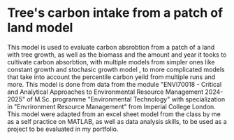 # **Tree's carbon intake from a patch of land model**
This model is used to evaluate carbon absrobtion from a patch of a land with tree growth, as well as the biomass and the amount and year it tooks to
cultivate carbon absorbtion, with multiple models from simpler ones like constant growth and stochasic growth model , to more complicated models
that take into account the percentile carbon yeild from multiple runs and more.
This model is done from data from the module "ENVI70018 - Critical and Analytical Approaches to Environmental Resource Management 2024-2025" 
of M.Sc. programme "Environmental Technology" with specialization in "Envrironment Resource Management" from Imperial College London.
This model were adapted from an excel sheet model from the class by me as a self practice on MATLAB, as well as data analysis skills, to be used
as a project to be evaluated in my portfolio.
